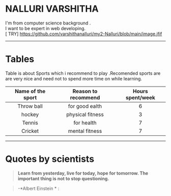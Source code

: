 # NALLURI VARSHITHA
I'm from computer science background . <br>I want to be expert in web developing.<br>
[ TRY] https://github.com/varshithanalluri/my2-Nalluri/blob/main/image.jfif

---

# Tables 
Table is about Sports which i recommend to play .Recomended  sports are are very nice and need not to spend more time on  while learning.
 
| Name of the sport  |  Reason to recommend   | Hours spent/week |
| :--------------:    | :--------------:      | :--------------: |
| Throw ball          | for good ealth        | 6                |
| hockey              | physical fitness      |3                 |
| Tennis              | for health            | 7                |
|  Cricket            | mental fitness      | 7                  |

---

# Quotes by scientists
> **Learn from yesterday, live for today, hope for tomorrow. The important thing is not to stop questioning.**

> -*Albert Einstein * :